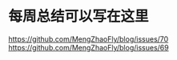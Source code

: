 # 每周总结可以写在这里
https://github.com/MengZhaoFly/blog/issues/70
https://github.com/MengZhaoFly/blog/issues/69